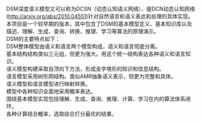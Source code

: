 DSM深度语义模型又可以称为DCSN（动态认知语义网络），是DCN动态认知网络(http://arxiv.org/abs/2010.04551)针对自然语言和语义表达和处理的具体实现。  
本项目是一个较早期的版本，其中包含了DSM的基本模型定义、基本知识库以及描述、理解、生成、查询、转换、推理、学习等算法的原理演示。  
DSM的主要特点如下：  
DSM整体模型由语义和语言两个模型构成，语义和语言彻底分离。  
基本结构结构类似三元组，但更为强大。用这个统一结构表达各种语义和语言知识。  
语义模型构建采取自顶向下方法，形成金字塔形的知识和信息结构。  
语言模型采用树形网结构。类似AMR抽象语义表示，但更为完整和具体。  
语义模型和语言模型进行映射转换。  
模型中各种知识全面地采用概率表达。  
围绕基本模型实现包括理解、生成、查询、推理、计算、学习在内的算法体系闭环。  
各种计算结合概率，选取综合打分最优的结果。  
